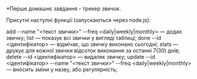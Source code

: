 *Перше домашнє завдання - трекер звичок.

Присутні наступні функції (запускаються через node.js):

  add   --name "<текст звички>" --freq <daily|weekly|monthly> — додає звичку;
  list — показує всі звички у вигляді таблиці;
  done  --id <ідентифікатор> — відмічає, що звичку виконано сьогодні;
  stats — друкує для кожної звички відсоток виконання за останні 7(30) днів;
  delete --id <ідентифікатор> — видаляє звичку;
  update --id <ідентифікатор> --name "<текст звички>" --freq <daily|weekly|monthly> — вносить зміни у назву, або регулярність;
